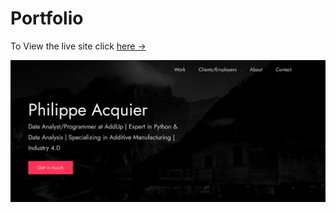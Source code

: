 # Portfolio

To View the live site click [here &rarr;](https://pacquier.surge.sh/)

![Portfolio picture](./images/Portfolio.JPG)
